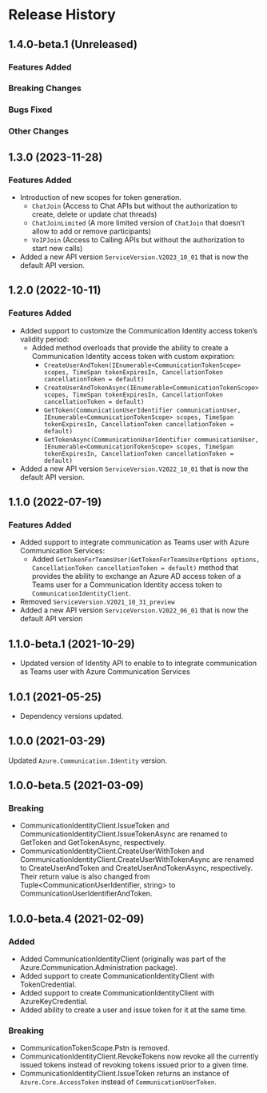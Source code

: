 # Release History

## 1.4.0-beta.1 (Unreleased)

### Features Added

### Breaking Changes

### Bugs Fixed

### Other Changes

## 1.3.0 (2023-11-28)

### Features Added
- Introduction of new scopes for token generation.
    - `ChatJoin` (Access to Chat APIs but without the authorization to create, delete or update chat threads)
    - `ChatJoinLimited` (A more limited version of `ChatJoin` that doesn't allow to add or remove participants)
    - `VoIPJoin` (Access to Calling APIs but without the authorization to start new calls)
- Added a new API version `ServiceVersion.V2023_10_01` that is now the default API version.

## 1.2.0 (2022-10-11)

### Features Added
- Added support to customize the Communication Identity access token’s validity period:
    - Added method overloads that provide the ability to create a Communication Identity access token with custom expiration:
        - `CreateUserAndToken(IEnumerable<CommunicationTokenScope> scopes, TimeSpan tokenExpiresIn, CancellationToken cancellationToken = default)`
        - `CreateUserAndTokenAsync(IEnumerable<CommunicationTokenScope> scopes, TimeSpan tokenExpiresIn, CancellationToken cancellationToken = default)`
        - `GetToken(CommunicationUserIdentifier communicationUser, IEnumerable<CommunicationTokenScope> scopes, TimeSpan tokenExpiresIn, CancellationToken cancellationToken = default)`
        - `GetTokenAsync(CommunicationUserIdentifier communicationUser, IEnumerable<CommunicationTokenScope> scopes, TimeSpan tokenExpiresIn, CancellationToken cancellationToken = default)`
- Added a new API version `ServiceVersion.V2022_10_01` that is now the default API version.

## 1.1.0 (2022-07-19)

### Features Added
- Added support to integrate communication as Teams user with Azure Communication Services:
    - Added `GetTokenForTeamsUser(GetTokenForTeamsUserOptions options, CancellationToken cancellationToken = default)` method that provides the ability to exchange an Azure AD access token of a Teams user for a Communication Identity access token to `CommunicationIdentityClient`.
- Removed `ServiceVersion.V2021_10_31_preview`
- Added a new API version `ServiceVersion.V2022_06_01` that is now the default API version

## 1.1.0-beta.1 (2021-10-29)
- Updated version of Identity API to enable to to integrate communication as Teams user with Azure Communication Services

## 1.0.1 (2021-05-25)
- Dependency versions updated.

## 1.0.0 (2021-03-29)
Updated `Azure.Communication.Identity` version.


## 1.0.0-beta.5 (2021-03-09)
### Breaking
- CommunicationIdentityClient.IssueToken and CommunicationIdentityClient.IssueTokenAsync are renamed to GetToken and GetTokenAsync, respectively.
- CommunicationIdentityClient.CreateUserWithToken and CommunicationIdentityClient.CreateUserWithTokenAsync are renamed to CreateUserAndToken and CreateUserAndTokenAsync, respectively. Their return value is also changed from Tuple<CommunicationUserIdentifier, string> to CommunicationUserIdentifierAndToken.

## 1.0.0-beta.4 (2021-02-09)

### Added
- Added CommunicationIdentityClient (originally was part of the Azure.Communication.Administration package).
- Added support to create CommunicationIdentityClient with TokenCredential.
- Added support to create CommunicationIdentityClient with AzureKeyCredential.
- Added ability to create a user and issue token for it at the same time.

### Breaking
- CommunicationTokenScope.Pstn is removed.
- CommunicationIdentityClient.RevokeTokens now revoke all the currently issued tokens instead of revoking tokens issued prior to a given time.
- CommunicationIdentityClient.IssueToken returns an instance of `Azure.Core.AccessToken` instead of `CommunicationUserToken`.

<!-- LINKS -->
[read_me]: https://github.com/Azure/azure-sdk-for-net/blob/main/sdk/communication/Azure.Communication.Identity/README.md
[documentation]: https://docs.microsoft.com/azure/communication-services/quickstarts/access-tokens?pivots=programming-language-csharp
